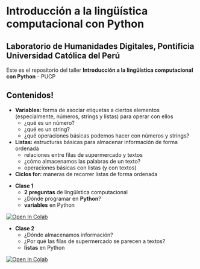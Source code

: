 # Introducción a la lingüística computacional con Python

## Laboratorio de Humanidades Digitales, Pontificia Universidad Católica del Perú

Este es el repositorio del taller **Introducción a la lingüística computacional con Python** - PUCP

## Contenidos!

- **Variables:** forma de asociar etiquetas a ciertos elementos (especialmente, números, strings y listas) para operar con ellos
    - ¿qué es un número?
    - ¿qué es un string?
    - ¿qué operaciones básicas podemos hacer con números y strings?
- **Listas:** estructuras básicas para almacenar información de forma ordenada
    - relaciones entre filas de supermercado y textos
    - ¿cómo almacenamos las palabras de un texto?
    - operaciones básicas con listas (y con textos)
- **Ciclos for:** maneras de recorrer listas de forma ordenada

* **Clase 1**
    * **2 preguntas** de lingüística computacional
    * ¿Dónde programar en **Python**?
    * **variables** en Python
 
[![Open In Colab](https://colab.research.google.com/assets/colab-badge.svg)](http://colab.research.google.com/github/lab-humanidades-digitales-pucp/taller-python-linguistas/blob/main/clases/clase1-problemas-variables.ipynb) 

* **Clase 2**
    * ¿Dónde almacenamos información?
    * ¿Por qué las filas de supermercado se parecen a textos?
    * **listas** en Python
 
[![Open In Colab](https://colab.research.google.com/assets/colab-badge.svg)](http://colab.research.google.com/github/lab-humanidades-digitales-pucp/taller-python-linguistas/blob/main/clases/clase2-listas.ipynb) 